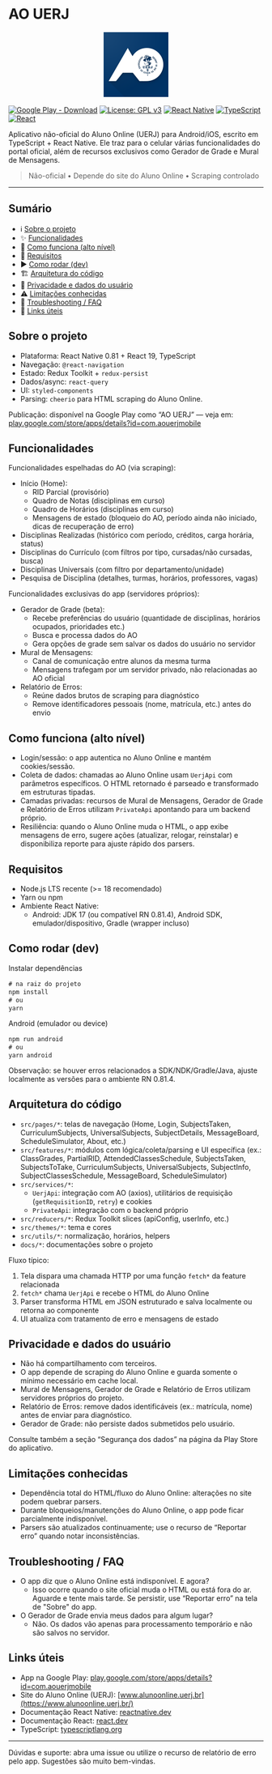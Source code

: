 # AO UERJ

<!-- markdownlint-disable MD033 -->
<p align="center">
    <img src="resources/web_hi_res_512.png" alt="AO UERJ" width="128" height="128" />

</p>
<!-- markdownlint-enable MD033 -->

[![Google Play - Download](https://img.shields.io/badge/Google%20Play-Download-3DDC84?logo=google-play&logoColor=white)](https://play.google.com/store/apps/details?id=com.aouerjmobile)
[![License: GPL v3](https://img.shields.io/badge/License-GPLv3-blue.svg)](./LICENSE)
[![React Native](https://img.shields.io/badge/React%20Native-0.81.4-61dafb)](https://reactnative.dev/)
[![TypeScript](https://img.shields.io/badge/TypeScript-5.x-3178c6)](https://www.typescriptlang.org/)
[![React](https://img.shields.io/badge/React-19.1.0-61dafb)](https://react.dev/)

Aplicativo não-oficial do Aluno Online (UERJ) para Android/iOS, escrito em TypeScript + React Native. Ele traz para o celular várias funcionalidades do portal oficial, além de recursos exclusivos como Gerador de Grade e Mural de Mensagens.

> Não-oficial • Depende do site do Aluno Online • Scraping controlado

---

## Sumário

- ℹ️ [Sobre o projeto](#sobre-o-projeto)
- ✨ [Funcionalidades](#funcionalidades)
- 🧠 [Como funciona (alto nível)](#como-funciona-alto-nível)
- 🔧 [Requisitos](#requisitos)
- ▶️ [Como rodar (dev)](#como-rodar-dev)
- 🏗️ [Arquitetura do código](#arquitetura-do-código)
- 🔐 [Privacidade e dados do usuário](#privacidade-e-dados-do-usuário)
- ⚠️ [Limitações conhecidas](#limitações-conhecidas)
- 🧰 [Troubleshooting / FAQ](#troubleshooting--faq)
- 🔗 [Links úteis](#links-úteis)

## Sobre o projeto

- Plataforma: React Native 0.81 + React 19, TypeScript
- Navegação: `@react-navigation`
- Estado: Redux Toolkit + `redux-persist`
- Dados/async: `react-query`
- UI: `styled-components`
- Parsing: `cheerio` para HTML scraping do Aluno Online.

Publicação: disponível na Google Play como “AO UERJ” — veja em: [play.google.com/store/apps/details?id=com.aouerjmobile](https://play.google.com/store/apps/details?id=com.aouerjmobile)

## Funcionalidades

Funcionalidades espelhadas do AO (via scraping):

- Início (Home):
    - RID Parcial (provisório)
    - Quadro de Notas (disciplinas em curso)
    - Quadro de Horários (disciplinas em curso)
    - Mensagens de estado (bloqueio do AO, período ainda não iniciado, dicas de recuperação de erro)
- Disciplinas Realizadas (histórico com período, créditos, carga horária, status)
- Disciplinas do Currículo (com filtros por tipo, cursadas/não cursadas, busca)
- Disciplinas Universais (com filtro por departamento/unidade)
- Pesquisa de Disciplina (detalhes, turmas, horários, professores, vagas)

Funcionalidades exclusivas do app (servidores próprios):

- Gerador de Grade (beta):
    - Recebe preferências do usuário (quantidade de disciplinas, horários ocupados, prioridades etc.)
    - Busca e processa dados do AO
    - Gera opções de grade sem salvar os dados do usuário no servidor
- Mural de Mensagens:
    - Canal de comunicação entre alunos da mesma turma
    - Mensagens trafegam por um servidor privado, não relacionadas ao AO oficial
- Relatório de Erros:
    - Reúne dados brutos de scraping para diagnóstico
    - Remove identificadores pessoais (nome, matrícula, etc.) antes do envio

## Como funciona (alto nível)

- Login/sessão: o app autentica no Aluno Online e mantém cookies/sessão.
- Coleta de dados: chamadas ao Aluno Online usam `UerjApi` com parâmetros específicos. O HTML retornado é parseado e transformado em estruturas tipadas.
- Camadas privadas: recursos de Mural de Mensagens, Gerador de Grade e Relatório de Erros utilizam `PrivateApi` apontando para um backend próprio.
- Resiliência: quando o Aluno Online muda o HTML, o app exibe mensagens de erro, sugere ações (atualizar, relogar, reinstalar) e disponibiliza reporte para ajuste rápido dos parsers.

## Requisitos

- Node.js LTS recente (>= 18 recomendado)
- Yarn ou npm
- Ambiente React Native:
    - Android: JDK 17 (ou compatível RN 0.81.4), Android SDK, emulador/dispositivo, Gradle (wrapper incluso)

## Como rodar (dev)

Instalar dependências

```pwsh
# na raiz do projeto
npm install
# ou
yarn
```

Android (emulador ou device)

```pwsh
npm run android
# ou
yarn android
```

Observação: se houver erros relacionados a SDK/NDK/Gradle/Java, ajuste localmente as versões para o ambiente RN 0.81.4.

## Arquitetura do código

- `src/pages/*`: telas de navegação (Home, Login, SubjectsTaken, CurriculumSubjects, UniversalSubjects, SubjectDetails, MessageBoard, ScheduleSimulator, About, etc.)
- `src/features/*`: módulos com lógica/coleta/parsing e UI específica (ex.: ClassGrades, PartialRID, AttendedClassesSchedule, SubjectsTaken, SubjectsToTake, CurriculumSubjects, UniversalSubjects, SubjectInfo, SubjectClassesSchedule, MessageBoard, ScheduleSimulator)
- `src/services/*`:
    - `UerjApi`: integração com AO (axios), utilitários de requisição (`getRequisitionID`, `retry`) e cookies
    - `PrivateApi`: integração com o backend próprio
- `src/reducers/*`: Redux Toolkit slices (apiConfig, userInfo, etc.)
- `src/themes/*`: tema e cores
- `src/utils/*`: normalização, horários, helpers
- `docs/*`: documentações sobre o projeto

Fluxo típico:

1. Tela dispara uma chamada HTTP por uma função `fetch*` da feature relacionada
2. `fetch*` chama `UerjApi` e recebe o HTML do Aluno Online
3. Parser transforma HTML em JSON estruturado e salva localmente ou retorna ao componente
4. UI atualiza com tratamento de erro e mensagens de estado

## Privacidade e dados do usuário

- Não há compartilhamento com terceiros.
- O app depende de scraping do Aluno Online e guarda somente o mínimo necessário em cache local.
- Mural de Mensagens, Gerador de Grade e Relatório de Erros utilizam servidores próprios do projeto.
- Relatório de Erros: remove dados identificáveis (ex.: matrícula, nome) antes de enviar para diagnóstico.
- Gerador de Grade: não persiste dados submetidos pelo usuário.

Consulte também a seção “Segurança dos dados” na página da Play Store do aplicativo.

## Limitações conhecidas

- Dependência total do HTML/fluxo do Aluno Online: alterações no site podem quebrar parsers.
- Durante bloqueios/manutenções do Aluno Online, o app pode ficar parcialmente indisponível.
- Parsers são atualizados continuamente; use o recurso de “Reportar erro” quando notar inconsistências.

## Troubleshooting / FAQ

- O app diz que o Aluno Online está indisponível. E agora?
    - Isso ocorre quando o site oficial muda o HTML ou está fora do ar. Aguarde e tente mais tarde. Se persistir, use “Reportar erro” na tela de "Sobre" do app.
- O Gerador de Grade envia meus dados para algum lugar?
    - Não. Os dados vão apenas para processamento temporário e não são salvos no servidor.

## Links úteis

- App na Google Play: [play.google.com/store/apps/details?id=com.aouerjmobile](https://play.google.com/store/apps/details?id=com.aouerjmobile)
- Site do Aluno Online (UERJ): [www.alunoonline.uerj.br](https://www.alunoonline.uerj.br/)
- Documentação React Native: [reactnative.dev](https://reactnative.dev/)
- Documentação React: [react.dev](https://react.dev/)
- TypeScript: [typescriptlang.org](https://www.typescriptlang.org/)

---

Dúvidas e suporte: abra uma issue ou utilize o recurso de relatório de erro pelo app. Sugestões são muito bem-vindas.
